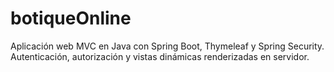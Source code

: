 # botiqueOnline
Aplicación web MVC en Java con Spring Boot, Thymeleaf y Spring Security. Autenticación, autorización y vistas dinámicas renderizadas en servidor.
